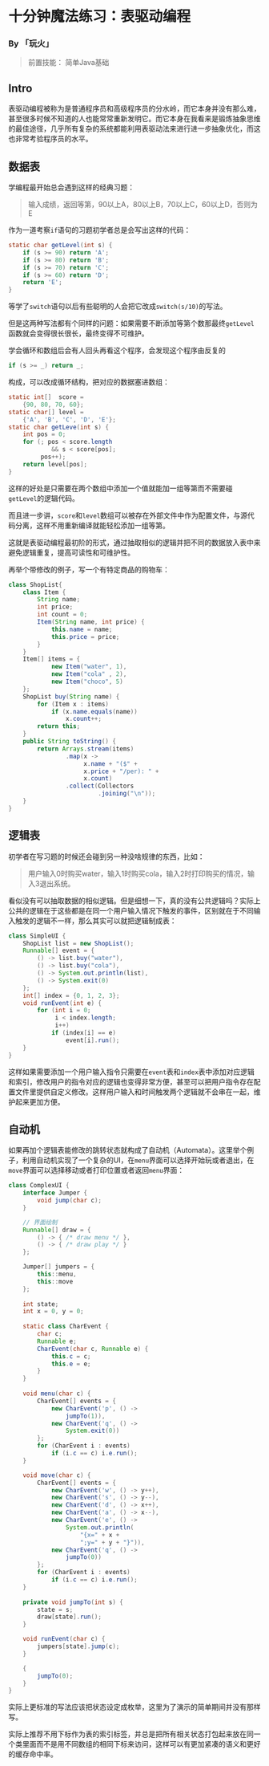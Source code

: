 # 十分钟魔法练习：表驱动编程

### By 「玩火」

> 前置技能： 简单Java基础

## Intro

表驱动编程被称为是普通程序员和高级程序员的分水岭，而它本身并没有那么难，甚至很多时候不知道的人也能常常重新发明它。而它本身在我看来是锻炼抽象思维的最佳途径，几乎所有复杂的系统都能利用表驱动法来进行进一步抽象优化，而这也非常考验程序员的水平。

## 数据表

学编程最开始总会遇到这样的经典习题：

> 输入成绩，返回等第，90以上A，80以上B，70以上C，60以上D，否则为E

作为一道考察`if`语句的习题初学者总是会写出这样的代码：

```java
static char getLevel(int s) {
    if (s >= 90) return 'A';
    if (s >= 80) return 'B';
    if (s >= 70) return 'C';
    if (s >= 60) return 'D';
    return 'E';
}
```

等学了`switch`语句以后有些聪明的人会把它改成`switch(s/10)`的写法。

但是这两种写法都有个同样的问题：如果需要不断添加等第个数那最终`getLevel`函数就会变得很长很长，最终变得不可维护。

学会循环和数组后会有人回头再看这个程序，会发现这个程序由反复的

```java
if (s >= _) return _;
```

构成，可以改成循环结构，把对应的数据塞进数组：

```java
static int[]  score = 
    {90, 80, 70, 60};
static char[] level = 
    {'A', 'B', 'C', 'D', 'E'};
static char getLeve(int s) {
    int pos = 0;
    for (; pos < score.length
            && s < score[pos];
         pos++);
    return level[pos];
}
```

这样的好处是只需要在两个数组中添加一个值就能加一组等第而不需要碰`getLevel`的逻辑代码。

而且进一步讲，`score`和`level`数组可以被存在外部文件中作为配置文件，与源代码分离，这样不用重新编译就能轻松添加一组等第。

这就是表驱动编程最初阶的形式，通过抽取相似的逻辑并把不同的数据放入表中来避免逻辑重复，提高可读性和可维护性。

再举个带修改的例子，写一个有特定商品的购物车：

```java
class ShopList{
    class Item {
        String name;
        int price;
        int count = 0;
        Item(String name, int price) {
            this.name = name;
            this.price = price;
        }
    }
    Item[] items = {
            new Item("water", 1),
            new Item("cola" , 2),
            new Item("choco", 5)
    };
    ShopList buy(String name) {
        for (Item x : items)
            if (x.name.equals(name))
                x.count++;
        return this;
    }
    public String toString() {
        return Arrays.stream(items)
                .map(x -> 
                     x.name + "($" + 
                     x.price + "/per): " + 
                     x.count)
                .collect(Collectors
                         .joining("\n"));
    }
}
```

## 逻辑表

初学者在写习题的时候还会碰到另一种没啥规律的东西，比如：

> 用户输入0时购买water，输入1时购买cola，输入2时打印购买的情况，输入3退出系统。

看似没有可以抽取数据的相似逻辑。但是细想一下，真的没有公共逻辑吗？实际上公共的逻辑在于这些都是在同一个用户输入情况下触发的事件，区别就在于不同输入触发的逻辑不一样，那么其实可以就把逻辑制成表：

```java
class SimpleUI {
    ShopList list = new ShopList();
    Runnable[] event = {
        () -> list.buy("water"),
        () -> list.buy("cola"),
        () -> System.out.println(list),
        () -> System.exit(0)
    };
    int[] index = {0, 1, 2, 3};
    void runEvent(int e) {
        for (int i = 0; 
             i < index.length; 
             i++)
            if (index[i] == e) 
                event[i].run();
    }
}
```

这样如果需要添加一个用户输入指令只需要在`event`表和`index`表中添加对应逻辑和索引，修改用户的指令对应的逻辑也变得非常方便，甚至可以把用户指令存在配置文件里提供自定义修改。这样用户输入和时间触发两个逻辑就不会串在一起，维护起来更加方便。

## 自动机

如果再加个逻辑表能修改的跳转状态就构成了自动机（Automata）。这里举个例子，利用自动机实现了一个复杂的UI，在`menu`界面可以选择开始玩或者退出，在`move`界面可以选择移动或者打印位置或者返回`menu`界面：

```java
class ComplexUI {
    interface Jumper {
        void jump(char c);
    }

    // 界面绘制
    Runnable[] draw = {
        () -> { /* draw menu */ },
        () -> { /* draw play */ }
    };

    Jumper[] jumpers = {
        this::menu,
        this::move
    };
    
    int state;
    int x = 0, y = 0;
    
    static class CharEvent {
        char c;
        Runnable e;
        CharEvent(char c, Runnable e) {
            this.c = c;
            this.e = e;
        }
    }
    
    void menu(char c) {
        CharEvent[] events = {
            new CharEvent('p', () -> 
                jumpTo(1)),
            new CharEvent('q', () ->
                System.exit(0))
        };
        for (CharEvent i : events)
            if (i.c == c) i.e.run();
    }

    void move(char c) {
        CharEvent[] events = {
            new CharEvent('w', () -> y++),
            new CharEvent('s', () -> y--),
            new CharEvent('d', () -> x++),
            new CharEvent('a', () -> x--),
            new CharEvent('e', () ->
                System.out.println(
                    "{x=" + x + 
                    ";y=" + y + "}")),
            new CharEvent('q', () -> 
                jumpTo(0))
        };
        for (CharEvent i : events)
            if (i.c == c) i.e.run();
    }
    
    private void jumpTo(int s) {
        state = s;
        draw[state].run();
    }

    void runEvent(char c) {
        jumpers[state].jump(c);
    }

    {
        jumpTo(0);
    }
}
```

实际上更标准的写法应该把状态设定成枚举，这里为了演示的简单期间并没有那样写。

实际上推荐不用下标作为表的索引标签，并总是把所有相关状态打包起来放在同一个类里面而不是用不同数组的相同下标来访问，这样可以有更加紧凑的语义和更好的缓存命中率。


